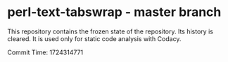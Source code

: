 # perl-text-tabswrap - master branch

This repository contains the frozen state of the repository.
Its history is cleared. It is used only for static code
analysis with Codacy.

Commit Time: 1724314771
